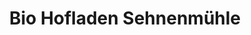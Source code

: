 ---
title: "Bio Hofladen Sehnenmühle"
url: /riegenroth/bio-hofladen-sehnenmuehle/
shop: Supermarkt
---